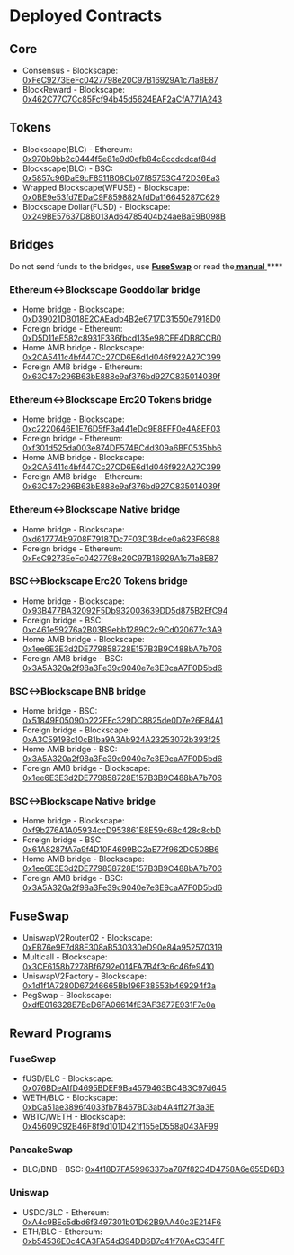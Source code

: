 # Deployed Contracts

## Core

* Consensus - Blockscape: [0xFeC9273EeFc0427798e20C97B16929A1c71a8E87](https://scan.blockscape.net/address/0xFeC9273EeFc0427798e20C97B16929A1c71a8E87) 
* BlockReward - Blockscape: [0x462C77C7Cc85Fcf94b45d5624EAF2aCfA771A243](https://scan.blockscape.net/address/0x462C77C7Cc85Fcf94b45d5624EAF2aCfA771A243)

## Tokens

* Blockscape\(BLC\) - Ethereum: [0x970b9bb2c0444f5e81e9d0efb84c8ccdcdcaf84d](https://etherscan.io/token/0x970b9bb2c0444f5e81e9d0efb84c8ccdcdcaf84d)
* Blockscape\(BLC\) - BSC: [0x5857c96DaE9cF8511B08Cb07f85753C472D36Ea3](https://bscscan.com/token/0x5857c96dae9cf8511b08cb07f85753c472d36ea3)
* Wrapped Blockscape\(WFUSE\) - Blockscape: [0x0BE9e53fd7EDaC9F859882AfdDa116645287C629](https://scan.blockscape.net/address/0x0BE9e53fd7EDaC9F859882AfdDa116645287C629)
* Blockscape Dollar\(FUSD\) - Blockscape: [0x249BE57637D8B013Ad64785404b24aeBaE9B098B](https://scan.blockscape.net/address/0x249BE57637D8B013Ad64785404b24aeBaE9B098B)

## Bridges

Do not send funds to the bridges, use [**FuseSwap**](https://fuseswap.com) or read the[ **manual** ](https://app.gitbook.com/@fuse-1/s/fuse-dev-docs/bridges/bridges)\*\*\*\*

### Ethereum&lt;-&gt;Blockscape Gooddollar bridge

* Home bridge - Blockscape: [0xD39021DB018E2CAEadb4B2e6717D31550e7918D0](https://scan.blockscape.net/address/0xD39021DB018E2CAEadb4B2e6717D31550e7918D0/transactions)
* Foreign bridge - Ethereum: [0xD5D11eE582c8931F336fbcd135e98CEE4DB8CCB0](https://etherscan.io/address/0xD5D11eE582c8931F336fbcd135e98CEE4DB8CCB0)
* Home AMB bridge - Blockscape: [0x2CA5411c4bf447Cc27CD6E6d1d046f922A27C399](https://scan.blockscape.net/address/0x2CA5411c4bf447Cc27CD6E6d1d046f922A27C399/transactions)
* Foreign AMB bridge - Ethereum: [0x63C47c296B63bE888e9af376bd927C835014039f](https://etherscan.io/address/0x63C47c296B63bE888e9af376bd927C835014039f)

### Ethereum&lt;-&gt;Blockscape Erc20 Tokens bridge

* Home bridge - Blockscape: [0xc2220646E1E76D5fF3a441eDd9E8EFF0e4A8EF03](https://scan.blockscape.net/address/0xc2220646E1E76D5fF3a441eDd9E8EFF0e4A8EF03)
* Foreign bridge - Ethereum: [0xf301d525da003e874DF574BCdd309a6BF0535bb6](https://etherscan.io/address/0xf301d525da003e874DF574BCdd309a6BF0535bb6)
* Home AMB bridge - Blockscape: [0x2CA5411c4bf447Cc27CD6E6d1d046f922A27C399](https://scan.blockscape.net/address/0x2CA5411c4bf447Cc27CD6E6d1d046f922A27C399/transactions)
* Foreign AMB bridge - Ethereum: [0x63C47c296B63bE888e9af376bd927C835014039f](https://etherscan.io/address/0x63C47c296B63bE888e9af376bd927C835014039f)

### Ethereum&lt;-&gt;Blockscape Native bridge

* Home bridge - Blockscape: [0xd617774b9708F79187Dc7F03D3Bdce0a623F6988](https://scan.blockscape.net/address/0xd617774b9708F79187Dc7F03D3Bdce0a623F6988/transactions)
* Foreign bridge - Ethereum: [0xFeC9273EeFc0427798e20C97B16929A1c71a8E87](https://etherscan.io/address/0xFeC9273EeFc0427798e20C97B16929A1c71a8E87)

### BSC&lt;-&gt;Blockscape Erc20 Tokens bridge

* Home bridge - Blockscape: [0x93B477BA32092F5Db932003639DD5d875B2EfC94](https://scan.blockscape.net/address/0x93B477BA32092F5Db932003639DD5d875B2EfC94/transactions)
* Foreign bridge - BSC: [0xc461e59276a2B03B9ebb1289C2c9Cd020677c3A9](https://bscscan.com/address/0xc461e59276a2B03B9ebb1289C2c9Cd020677c3A9)
* Home AMB bridge - Blockscape: [0x1ee6E3E3d2DE779858728E157B3B9C488bA7b706](https://scan.blockscape.net/address/0x1ee6E3E3d2DE779858728E157B3B9C488bA7b706/transactions)
* Foreign AMB bridge - BSC: [0x3A5A320a2f98a3Fe39c9040e7e3E9caA7F0D5bd6](https://bscscan.com/address/0x3A5A320a2f98a3Fe39c9040e7e3E9caA7F0D5bd6)

### BSC&lt;-&gt;Blockscape BNB bridge

* Home bridge - BSC: [0x51849F05090b222FFc329DC8825de0D7e26F84A1](https://bscscan.com/address/0x51849F05090b222FFc329DC8825de0D7e26F84A1)
* Foreign bridge - Blockscape: [0xA3C59198c10cB1ba9A3Ab924A23253072b393f25](https://scan.blockscape.net/address/0xA3C59198c10cB1ba9A3Ab924A23253072b393f25)
* Home AMB bridge - BSC: [0x3A5A320a2f98a3Fe39c9040e7e3E9caA7F0D5bd6](https://bscscan.com/address/0x3A5A320a2f98a3Fe39c9040e7e3E9caA7F0D5bd6)
* Foreign AMB bridge - Blockscape: [0x1ee6E3E3d2DE779858728E157B3B9C488bA7b706](https://scan.blockscape.net/address/0x1ee6E3E3d2DE779858728E157B3B9C488bA7b706)

### BSC&lt;-&gt;Blockscape Native bridge

* Home bridge - Blockscape: [0xf9b276A1A05934ccD953861E8E59c6Bc428c8cbD](https://scan.blockscape.net/address/0xf9b276A1A05934ccD953861E8E59c6Bc428c8cbD/transactions)
* Foreign bridge - BSC: [0x61A8287fA7a9f4D10F4699BC2aE77f962DC508B6](https://bscscan.com/address/0x61A8287fA7a9f4D10F4699BC2aE77f962DC508B6)
* Home AMB bridge - Blockscape: [0x1ee6E3E3d2DE779858728E157B3B9C488bA7b706](https://scan.blockscape.net/address/0x1ee6E3E3d2DE779858728E157B3B9C488bA7b706)
* Foreign AMB bridge - BSC: [0x3A5A320a2f98a3Fe39c9040e7e3E9caA7F0D5bd6](https://bscscan.com/address/0x3A5A320a2f98a3Fe39c9040e7e3E9caA7F0D5bd6)

## FuseSwap

* UniswapV2Router02 - Blockscape: [0xFB76e9E7d88E308aB530330eD90e84a952570319](https://scan.blockscape.net/address/0xFB76e9E7d88E308aB530330eD90e84a952570319)
* Multicall - Blockscape: [0x3CE6158b7278Bf6792e014FA7B4f3c6c46fe9410](https://scan.blockscape.net/address/0x3CE6158b7278Bf6792e014FA7B4f3c6c46fe9410)
* UniswapV2Factory - Blockscape: [0x1d1f1A7280D67246665Bb196F38553b469294f3a](https://scan.blockscape.net/address/0x1d1f1A7280D67246665Bb196F38553b469294f3a)
* PegSwap - Blockscape: [0xdfE016328E7BcD6FA06614fE3AF3877E931F7e0a](https://scan.blockscape.net/address/0xdfE016328E7BcD6FA06614fE3AF3877E931F7e0a)

## Reward Programs

### FuseSwap

* fUSD/BLC - Blockscape: [0x076BDeA1fD4695BDEF9Ba4579463BC4B3C97d645](https://scan.blockscape.net/address/0x076BDeA1fD4695BDEF9Ba4579463BC4B3C97d645)
* WETH/BLC - Blockscape: [0xbCa51ae3896f4033fb7B467BD3ab4A4ff27f3a3E](https://scan.blockscape.net/address/0xbCa51ae3896f4033fb7B467BD3ab4A4ff27f3a3E)
* WBTC/WETH - Blockscape: [0x45609C92B46F8f9d101D421f155eD558a043AF99](https://scan.blockscape.net/address/0x45609C92B46F8f9d101D421f155eD558a043AF99)

### PancakeSwap

* BLC/BNB - BSC: [0x4f18D7FA5996337ba787f82C4D4758A6e655D6B3](https://bscscan.com/address/0x4f18D7FA5996337ba787f82C4D4758A6e655D6B3)

### Uniswap

* USDC/BLC - Ethereum: [0xA4c9BEc5dbd6f3497301b01D62B9AA40c3E214F6](https://etherscan.io/address/0xA4c9BEc5dbd6f3497301b01D62B9AA40c3E214F6)
* ETH/BLC - Ethereum: [0xb54536E0c4CA3FA54d394DB6B7c41f70AeC334FF](https://etherscan.io/address/0xb54536E0c4CA3FA54d394DB6B7c41f70AeC334FF)





